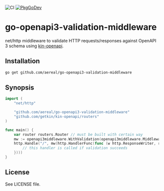 ![CI][ci-status]
[![PkgGoDev][pkg-go-dev-badge]][pkg-go-dev]

# go-openapi3-validation-middleware

net/http middleware to validate HTTP requests/responses against OpenAPI 3 schema using [kin-openapi][].

## Installation

```sh
go get github.com/aereal/go-openapi3-validation-middleware
```

## Synopsis

```go
import (
	"net/http"

	"github.com/aereal/go-openapi3-validation-middleware"
	"github.com/getkin/kin-openapi/routers"
)

func main() {
	var router routers.Router // must be built with certain way
	mw := openapi3middleware.WithValidation(openapi3middleware.MiddlewareOptions{Router: router})
	http.Handle("/", mw(http.HandlerFunc(func (w http.ResponseWriter, r *http.Request) {
		// this handler is called if validation succeeds
	})))
}
```

## License

See LICENSE file.

[pkg-go-dev]: https://pkg.go.dev/github.com/aereal/go-openapi3-validation-middleware
[pkg-go-dev-badge]: https://pkg.go.dev/badge/aereal/go-openapi3-validation-middleware
[ci-status]: https://github.com/aereal/go-openapi3-validation-middleware/workflows/CI/badge.svg?branch=main
[kin-openapi]: https://github.com/getkin/kin-openapi
